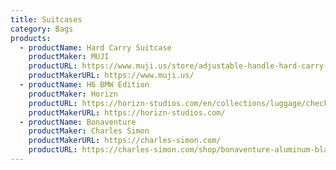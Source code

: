 ```yaml
---
title: Suitcases
category: Bags
products:
  - productName: Hard Carry Suitcase
    productMaker: MUJI
    productURL: https://www.muji.us/store/adjustable-handle-hard-carry-suitcase-88l-black-4550182308471.html
    productMakerURL: https://www.muji.us/
  - productName: H6 BMW Edition
    productMaker: Horizn
    productURL: https://horizn-studios.com/en/collections/luggage/check-in/products/h6-bmw/black/
    productMakerURL: https://horizn-studios.com/
  - productName: Bonaventure
    productMaker: Charles Simon
    productMakerURL: https://charles-simon.com/
    productURL: https://charles-simon.com/shop/bonaventure-aluminum-black/
---
```

